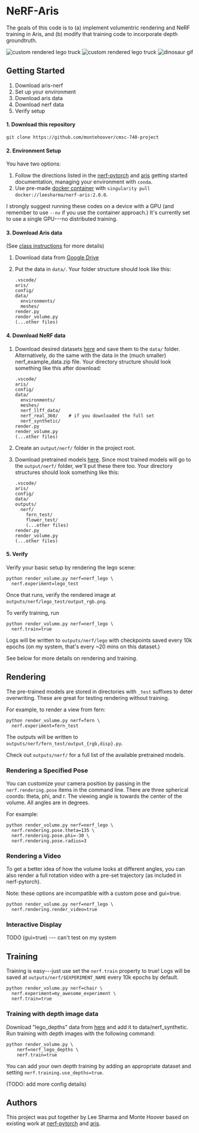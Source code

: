 # NeRF-Aris

The goals of this code is to (a) implement volumentric rendering and NeRF training
in Aris, and (b) modify that training code to incorporate depth groundtruth.

![custom rendered lego truck](docs/output_rgb.png)
![custom rendered lego truck](docs/output_disp.png)
![dinosaur gif](docs/horns.gif)

## Getting Started

1. Download aris-nerf
2. Set up your environment
3. Download aris data
4. Download nerf data
5. Verify setup

#### 1. Download this repository

```
git clone https://github.com/montehoover/cmsc-740-project
```

#### 2. Environment Setup

You have two options:
  1. Follow the directions listed in the [nerf-pytorch][nerf] and [aris][aris]
     getting started documentation, managing your environment with `conda`.
  2. Use pre-made [docker container][docker] with `singularity pull docker://leesharma/nerf-aris:2.0.0`.

  [nerf]: https://github.com/yenchenlin/nerf-pytorch
  [aris]: https://cmsc740-fall22.github.io/assignment1.md.html
  [docker]: https://hub.docker.com/r/leesharma/nerf-aris

I strongly suggest running these codes on a device with a GPU (and remember to
use `--nv` if you use the container approach.) It's currently set to use a single
GPU---no distributed training.

#### 3. Download Aris data

(See [class instructions][aris] for more details)

1. Download data from [Google Drive](https://drive.google.com/file/d/1E4bdOgKh4r8o94plEn68HpNRod1W9wMd/view?usp=sharing)
2. Put the data in `data/`. Your folder structure should look like this:

    ```
    .vscode/
    aris/
    config/
    data/
      environments/
      meshes/
    render.py
    render_volume.py
    (...other files)
    ```

#### 4. Download NeRF data

1. Download desired datasets [here](https://drive.google.com/drive/folders/128yBriW1IG_3NJ5Rp7APSTZsJqdJdfc1)
   and save them to the `data/` folder. Alternatively, do the same with the data
   in the (much smaller) nerf_example_data.zip file. Your directory structure should look
   something like this after download:

    ```
    .vscode/
    aris/
    config/
    data/
      environments/
      meshes/
      nerf_llff_data/
      nerf_real_360/    # if you downloaded the full set
      nerf_synthetic/
    render.py
    render_volume.py
    (...other files)
    ```

2. Create an `output/nerf/` folder in the project root.
3. Download pretrained models [here](https://drive.google.com/drive/folders/1jIr8dkvefrQmv737fFm2isiT6tqpbTbv).
   Since most trained models will go to the `output/nerf/` folder, we'll put
   these there too. Your directory structures should look something like this:

    ```
    .vscode/
    aris/
    config/
    data/
    outputs/
      nerf/
        fern_test/
        flower_test/
        (...other files)
    render.py
    render_volume.py
    (...other files)
    ```

#### 5. Verify

Verify your basic setup by rendering the lego scene:

```
python render_volume.py nerf=nerf_lego \
  nerf.experiment=lego_test
```

Once that runs, verify the rendered image at `outputs/nerf/lego_test/output_rgb.png`.

To verify training, run

```
python render_volume.py nerf=nerf_lego \
  nerf.train=true
```

Logs will be written to `outputs/nerf/lego` with checkpoints saved every 10k
epochs (on my system, that's every ~20 mins on this dataset.)

See below for more details on rendering and training.


## Rendering

The pre-trained models are stored in directories with `_test` suffixes to
deter overwriting. These are great for testing rendering without training.

For example, to render a view from fern:

```
python render_volume.py nerf=fern \
  nerf.experiment=fern_test
```

The outputs will be written to `outputs/nerf/fern_test/output_{rgb,disp}.py`.

Check out `outputs/nerf/` for a full list of the available pretrained models.

### Rendering a Specified Pose

You can customize your camera position by passing in the `nerf.rendering.pose`
items in the command line. There are three spherical coords: theta, phi, and r.
The viewing angle is towards the center of the volume. All angles are in degrees.

For example:

```
python render_volume.py nerf=nerf_lego \
  nerf.rendering.pose.theta=135 \
  nerf.rendering.pose.phi=-30 \
  nerf.rendering.pose.radius=3
```

### Rendering a Video

To get a better idea of how the volume looks at different angles, you can also
render a full rotation video with a pre-set trajectory (as included in
nerf-pytorch).

Note: these options are incompatible with a custom pose and gui=true.

```
python render_volume.py nerf=nerf_lego \
  nerf.rendering.render_video=true
```

### Interactive Display

TODO (gui=true) --- can't test on my system


## Training

Training is easy---just use set the `nerf.train` property to true!
Logs will be saved at `outputs/nerf/$EXPERIMENT_NAME` every 10k epochs by default.

```
python render_volume.py nerf=chair \
  nerf.experiment=my_awesome_experiment \
  nerf.train=true
```

### Training with depth image data

Download "lego_depths" data from [here](https://drive.google.com/drive/folders/1egZ6y1ECzKpcQRzJz6yDTmQ7qYzb0wtL?usp=share_link) and add it to data/nerf_synthetic. Run training with depth images with the following command:

```
python render_volume.py \
    nerf=nerf_lego_depths \
    nerf.train=true
```

You can add your own depth training by adding an appropriate dataset and setting `nerf.training.use_depths=true`.

(TODO: add more config details)

## Authors

This project was put together by Lee Sharma and Monte Hoover based on existing
work at [nerf-pytorch](https://github.com/yenchenlin/nerf-pytorch) and
[aris](https://github.com/CMSC740-Fall22/aris-renderer-student).
